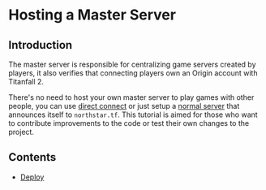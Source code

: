 # Hosting a Master Server

## Introduction

The master server is responsible for centralizing game servers created by players, it also verifies that connecting players own an Origin account with Titanfall 2.

There's no need to host your own master server to play games with other people, you can use [direct connect](../../../installing-northstar/using-northstar/direct-connect.md) or just setup a [normal server](../../../hosting-a-server-with-northstar/basic-listen-server.md) that announces itself to `northstar.tf`. This tutorial is aimed for those who want to contribute improvements to the code or test their own changes to the project.

## Contents

* [Deploy](deploy.md)

